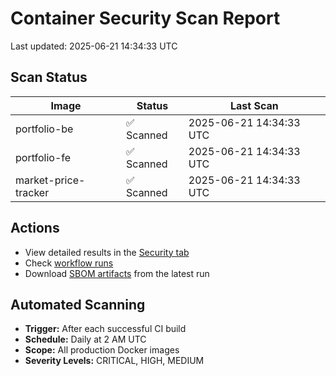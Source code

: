 # Container Security Scan Report

Last updated: 2025-06-21 14:34:33 UTC

## Scan Status

| Image | Status | Last Scan |
|-------|--------|-----------|
| portfolio-be | ✅ Scanned | 2025-06-21 14:34:33 UTC |
| portfolio-fe | ✅ Scanned | 2025-06-21 14:34:33 UTC |
| market-price-tracker | ✅ Scanned | 2025-06-21 14:34:33 UTC |

## Actions

- View detailed results in the [Security tab](https://github.com/ktenman/portfolio/security/code-scanning)
- Check [workflow runs](https://github.com/ktenman/portfolio/actions/workflows/trivy-scan.yml)
- Download [SBOM artifacts](https://github.com/ktenman/portfolio/actions/workflows/trivy-scan.yml) from the latest run

## Automated Scanning

- **Trigger:** After each successful CI build
- **Schedule:** Daily at 2 AM UTC
- **Scope:** All production Docker images
- **Severity Levels:** CRITICAL, HIGH, MEDIUM

